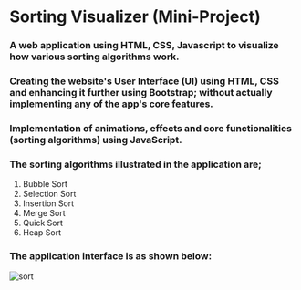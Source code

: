 # Sorting Visualizer (Mini-Project)

### A web application using HTML, CSS, Javascript to visualize how various sorting algorithms work. 
### Creating the website's User Interface (UI) using HTML, CSS and enhancing it further using Bootstrap; without actually implementing any of the app's core features.
### Implementation of animations, effects and core functionalities (sorting algorithms) using JavaScript.
### The sorting algorithms illustrated in the application are;
1. Bubble Sort
2. Selection Sort
3. Insertion Sort
4. Merge Sort 
5. Quick Sort
6. Heap Sort

### The application interface is as shown below:

![sort](https://user-images.githubusercontent.com/114083171/191570925-42dfcf04-e8ad-45f4-98af-bb023a21a913.png)


